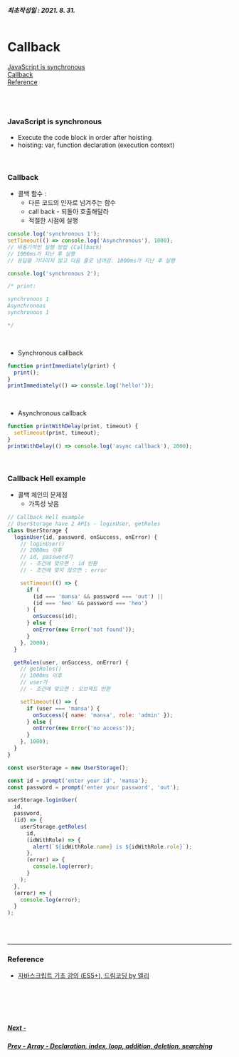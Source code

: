 ##### 최초작성일 : 2021. 8. 31.<br><br>

# Callback

[JavaScript is synchronous](#javascript-is-synchronous)  
[Callback](#callback)  
[Reference](#reference)

<br><br>

### JavaScript is synchronous

- Execute the code block in order after hoisting
- hoisting: var, function declaration (execution context)

<br>

### Callback

- 콜백 함수 :
  - 다른 코드의 인자로 넘겨주는 함수
  - call back - 되돌아 호출해달라
  - 적절한 시점에 실행

```js
console.log('synchronous 1');
setTimeout(() => console.log('Asynchronous'), 1000);
// 비동기적인 실행 방법 (Callback)
// 1000ms가 지난 후 실행
// 응답을 기다리지 않고 다음 줄로 넘어감. 1000ms가 지난 후 실행

console.log('synchronous 2');

/* print:

synchronous 1
Asynchronous
synchronous 1

*/
```

<br>

- Synchronous callback

```js
function printImmediately(print) {
  print();
}
printImmediately(() => console.log('hello!'));
```

<br>

- Asynchronous callback

```js
function printWithDelay(print, timeout) {
  setTimeout(print, timeout);
}
printWithDelay(() => console.log('async callback'), 2000);
```

<br>

### Callback Hell example

- 콜백 체인의 문제점
  - 가독성 낮음

```js
// Callback Hell example
// UserStorage have 2 APIs - loginUser, getRoles
class UserStorage {
  loginUser(id, password, onSuccess, onError) {
    // loginUser()
    // 2000ms 이후
    // id, password가
    // - 조건에 맞으면 : id 반환
    // - 조건에 맞지 않으면 : error

    setTimeout(() => {
      if (
        (id === 'mansa' && password === 'out') ||
        (id === 'heo' && password === 'heo')
      ) {
        onSuccess(id);
      } else {
        onError(new Error('not found'));
      }
    }, 2000);
  }

  getRoles(user, onSuccess, onError) {
    // getRoles()
    // 1000ms 이후
    // user가
    // - 조건에 맞으면 : 오브젝트 반환

    setTimeout(() => {
      if (user === 'mansa') {
        onSuccess({ name: 'mansa', role: 'admin' });
      } else {
        onError(new Error('no access'));
      }
    }, 1000);
  }
}

const userStorage = new UserStorage();

const id = prompt('enter your id', 'mansa');
const password = prompt('enter your password', 'out');

userStorage.loginUser(
  id,
  password,
  (id) => {
    userStorage.getRoles(
      id,
      (idWithRole) => {
        alert(`${idWithRole.name} is ${idWithRole.role}`);
      },
      (error) => {
        console.log(error);
      }
    );
  },
  (error) => {
    console.log(error);
  }
);
```

<br><br>

---

### **Reference**

- [자바스크립트 기초 강의 (ES5+), 드림코딩 by 엘리](https://www.youtube.com/playlist?list=PLv2d7VI9OotTVOL4QmPfvJWPJvkmv6h-2)

## <br><br>

##### [Next - ]()

##### [Prev - Array - Declaration, index, loop, addition, deletion, searching](/Javascript/basic_11_array_api.md)

```

```
